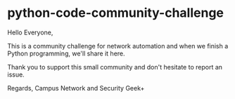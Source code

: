 # python-code-community-challenge
Hello Everyone,

This is a community challenge for network automation and when we finish a Python programming, we'll share it here.

Thank you to support this small community and don't hesitate to report an issue. 

Regards,
Campus Network and Security Geek+
